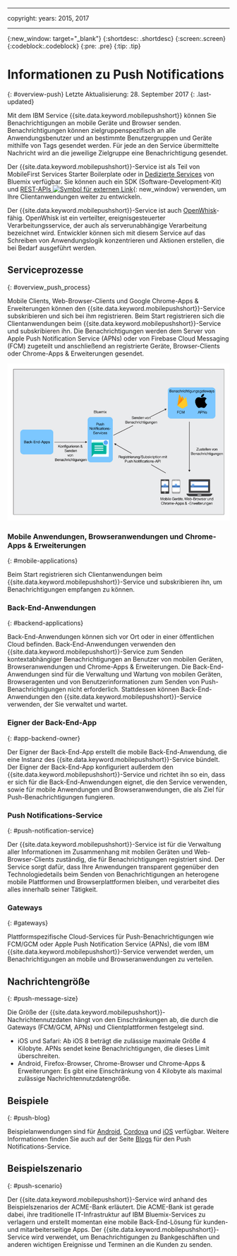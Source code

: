 ----

copyright:
 years: 2015, 2017

---

{:new_window: target="_blank"}
{:shortdesc: .shortdesc}
{:screen:.screen}
{:codeblock:.codeblock}
{:pre: .pre}
{:tip: .tip}

# Informationen zu Push Notifications 
{: #overview-push}
Letzte Aktualisierung: 28. September 2017
{: .last-updated}

Mit dem IBM Service {{site.data.keyword.mobilepushshort}} können Sie Benachrichtigungen an mobile Geräte und Browser senden. Benachrichtigungen können zielgruppenspezifisch an alle Anwendungsbenutzer und an bestimmte Benutzergruppen und Geräte mithilfe von Tags gesendet werden. Für jede an den Service übermittelte Nachricht wird an die jeweilige Zielgruppe eine Benachrichtigung gesendet.


Der {{site.data.keyword.mobilepushshort}}-Service ist als Teil von MobileFirst Services Starter Boilerplate oder in [Dedizierte Services](/docs/dedicated/index.html) von Bluemix verfügbar.  Sie können auch ein SDK (Software-Development-Kit) und [REST-APIs ![Symbol für externen Link](../../icons/launch-glyph.svg "Symbol für externen Link")](https://mobile.{DomainName}/imfpush/){: new_window} verwenden, um Ihre Clientanwendungen weiter zu entwickeln.


Der {{site.data.keyword.mobilepushshort}}-Service ist auch [OpenWhisk](/docs/openwhisk/index.html)-fähig. OpenWhisk ist ein verteilter, ereignisgesteuerter Verarbeitungsservice, der auch als serverunabhängige Verarbeitung bezeichnet wird. Entwickler können sich mit diesem Service auf das Schreiben von Anwendungslogik konzentrieren und Aktionen erstellen, die bei Bedarf ausgeführt werden.


## Serviceprozesse
{: #overview_push_process}

Mobile Clients, Web-Browser-Clients und Google Chrome-Apps & Erweiterungen können den {{site.data.keyword.mobilepushshort}}-Service subskribieren und sich bei ihm registrieren. Beim Start registrieren sich die Clientanwendungen beim {{site.data.keyword.mobilepushshort}}-Service und subskribieren ihn. Die Benachrichtigungen werden dem Server von Apple Push Notification Service (APNs) oder von Firebase Cloud Messaging (FCM) zugeteilt und anschließend an registrierte Geräte, Browser-Clients oder Chrome-Apps & Erweiterungen gesendet.

![Überblick über den Push-Service](images/overview.jpg)


### Mobile Anwendungen, Browseranwendungen und Chrome-Apps & Erweiterungen
{: #mobile-applications}

Beim Start registrieren sich Clientanwendungen beim {{site.data.keyword.mobilepushshort}}-Service und subskribieren ihn, um Benachrichtigungen empfangen zu können.

### Back-End-Anwendungen
{: #backend-applications}

Back-End-Anwendungen können sich vor Ort oder in einer öffentlichen Cloud befinden. Back-End-Anwendungen verwenden den {{site.data.keyword.mobilepushshort}}-Service zum Senden kontextabhängiger Benachrichtigungen an Benutzer von mobilen Geräten, Browseranwendungen und Chrome-Apps & Erweiterungen. Die Back-End-Anwendungen sind für die Verwaltung und Wartung von mobilen Geräten, Browseragenten und von Benutzerinformationen zum Senden von Push-Benachrichtigungen nicht erforderlich. Stattdessen können Back-End-Anwendungen den {{site.data.keyword.mobilepushshort}}-Service verwenden, der Sie verwaltet und wartet.

### Eigner der Back-End-App
{: #app-backend-owner}

Der Eigner der Back-End-App erstellt die mobile Back-End-Anwendung, die eine Instanz des {{site.data.keyword.mobilepushshort}}-Service bündelt. Der Eigner der Back-End-App konfiguriert außerdem den {{site.data.keyword.mobilepushshort}}-Service und richtet ihn so ein, dass er sich für die Back-End-Anwendungen eignet, die den Service verwenden, sowie für mobile Anwendungen und Browseranwendungen, die als Ziel für Push-Benachrichtigungen fungieren.

### Push Notifications-Service
{: #push-notification-service}

Der {{site.data.keyword.mobilepushshort}}-Service ist für die Verwaltung aller Informationen im Zusammenhang mit mobilen Geräten und Web-Browser-Clients zuständig, die für Benachrichtigungen registriert sind. Der Service sorgt dafür, dass Ihre Anwendungen transparent gegenüber den Technologiedetails beim Senden von Benachrichtigungen an heterogene mobile Plattformen und Browserplattformen bleiben, und verarbeitet dies alles innerhalb seiner Tätigkeit.

### Gateways
{: #gateways}

Plattformspezifische Cloud-Services für Push-Benachrichtigungen wie FCM/GCM oder Apple Push Notification Service (APNs), die vom IBM {{site.data.keyword.mobilepushshort}}-Service verwendet werden, um Benachrichtigungen an mobile und Browseranwendungen zu verteilen.

## Nachrichtengröße
{: #push-message-size}

Die Größe der {{site.data.keyword.mobilepushshort}}-Nachrichtennutzdaten hängt von den Einschränkungen ab, die durch die Gateways (FCM/GCM, APNs) und Clientplattformen festgelegt sind. 

- iOS und Safari: Ab iOS 8 beträgt die zulässige maximale Größe 4 Kilobyte. APNs sendet keine Benachrichtigungen, die dieses Limit überschreiten.
- Android, Firefox-Browser, Chrome-Browser und Chrome-Apps & Erweiterungen: Es gibt eine Einschränkung von 4 Kilobyte als maximal zulässige Nachrichtennutzdatengröße.

## Beispiele
{: #push-blog}

Beispielanwendungen sind für [Android](https://github.com/ibm-bluemix-mobile-services/bms-samples-android-hellopush/), [Cordova](https://github.com/ibm-bluemix-mobile-services/bms-samples-cordova-hellopush) und [iOS](https://github.com/ibm-bluemix-mobile-services/bms-samples-swift-hellopush) verfügbar.
Weitere Informationen finden Sie auch auf der Seite [Blogs](http://push-notification-service.mybluemix.net/) für den Push Notifications-Service.  


## Beispielszenario 
{: #push-scenario}

Der {{site.data.keyword.mobilepushshort}}-Service wird anhand des Beispielszenarios der ACME-Bank erläutert. Die ACME-Bank ist gerade dabei, ihre traditionelle IT-Infrastruktur auf IBM Bluemix-Services zu verlagern und erstellt momentan eine mobile Back-End-Lösung für kunden- und mitarbeiterseitige Apps. Der {{site.data.keyword.mobilepushshort}}-Service wird verwendet, um Benachrichtigungen zu Bankgeschäften und anderen wichtigen Ereignisse und Terminen an die Kunden zu senden.

